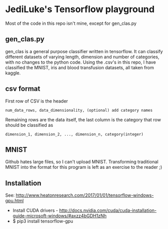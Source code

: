 JediLuke's Tensorflow playground
=============================

Most of the code in this repo isn't mine, except for gen_clas.py

gen_clas.py
---------------

gen_clas is a general purpose classifier written in  tensorflow. It can classify different datasets of varying length, dimension and number of categories, with no changes to the python code. Using the .csv's in this repo, I have classified the MNIST, iris and blood transfusion datasets, all taken from kaggle.

csv format
---------------

First row of CSV is the header

	num_data_rows, data_dimensionality, (optional) add category names

Remaining rows are the data itself, the last column is the category that row should be classified as

	dimension_1, dimension_2, ..., dimension_n, category(integer)


MNIST
---------------

Github hates large files, so I can't upload MNIST. Transforming traditional MNIST into the format for this program is left as an exercise to the reader ;)


Installation
---------------

See: http://www.heatonresearch.com/2017/01/01/tensorflow-windows-gpu.html

* Install CUDA drivers - http://docs.nvidia.com/cuda/cuda-installation-guide-microsoft-windows/#axzz4bGDH1zNh
* $ pip3 install tensorflow-gpu
